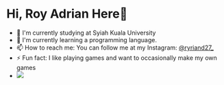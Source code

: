 # Hi, Roy Adrian Here👋

- 🔭 I'm currently studying at Syiah Kuala University
- 🌱 I'm currently learning a programming language.
- 📫 How to reach me: You can follow me at my Instagram: [@ryriand27_](https://www.instagram.com/ryriand27_/)
- ⚡ Fun fact: I like playing games and want to occasionally make my own games
- <img src="https://github-readme-stats.vercel.app/api?username=ryeind27&&show_icons=true&title_color=a39822&icon_color=c9a932&text_color=daf7dc&bg_color=212121">
